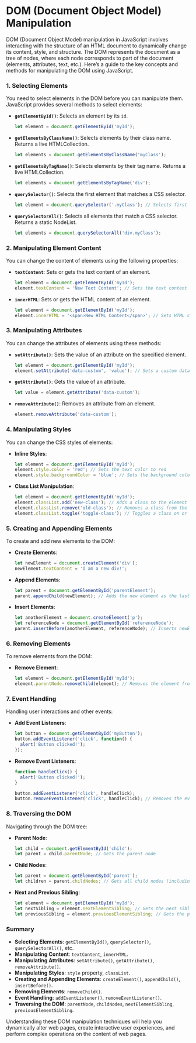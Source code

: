 # DOM (Document Object Model) Manipulation
DOM (Document Object Model) manipulation in JavaScript involves interacting with the structure of an HTML document to dynamically change its content, style, and structure. The DOM represents the document as a tree of nodes, where each node corresponds to part of the document (elements, attributes, text, etc.). Here’s a guide to the key concepts and methods for manipulating the DOM using JavaScript.

### 1. **Selecting Elements**

You need to select elements in the DOM before you can manipulate them. JavaScript provides several methods to select elements:

- **`getElementById()`**: Selects an element by its `id`.
  ```javascript
  let element = document.getElementById('myId');
  ```

- **`getElementsByClassName()`**: Selects elements by their class name. Returns a live HTMLCollection.
  ```javascript
  let elements = document.getElementsByClassName('myClass');
  ```

- **`getElementsByTagName()`**: Selects elements by their tag name. Returns a live HTMLCollection.
  ```javascript
  let elements = document.getElementsByTagName('div');
  ```

- **`querySelector()`**: Selects the first element that matches a CSS selector.
  ```javascript
  let element = document.querySelector('.myClass'); // Selects first element with class 'myClass'
  ```

- **`querySelectorAll()`**: Selects all elements that match a CSS selector. Returns a static NodeList.
  ```javascript
  let elements = document.querySelectorAll('div.myClass');
  ```

### 2. **Manipulating Element Content**

You can change the content of elements using the following properties:

- **`textContent`**: Sets or gets the text content of an element.
  ```javascript
  let element = document.getElementById('myId');
  element.textContent = 'New Text Content'; // Sets the text content
  ```

- **`innerHTML`**: Sets or gets the HTML content of an element.
  ```javascript
  let element = document.getElementById('myId');
  element.innerHTML = '<span>New HTML Content</span>'; // Sets HTML content
  ```

### 3. **Manipulating Attributes**

You can change the attributes of elements using these methods:

- **`setAttribute()`**: Sets the value of an attribute on the specified element.
  ```javascript
  let element = document.getElementById('myId');
  element.setAttribute('data-custom', 'value'); // Sets a custom data attribute
  ```

- **`getAttribute()`**: Gets the value of an attribute.
  ```javascript
  let value = element.getAttribute('data-custom');
  ```

- **`removeAttribute()`**: Removes an attribute from an element.
  ```javascript
  element.removeAttribute('data-custom');
  ```

### 4. **Manipulating Styles**

You can change the CSS styles of elements:

- **Inline Styles**:
  ```javascript
  let element = document.getElementById('myId');
  element.style.color = 'red'; // Sets the text color to red
  element.style.backgroundColor = 'blue'; // Sets the background color to blue
  ```

- **Class List Manipulation**:
  ```javascript
  let element = document.getElementById('myId');
  element.classList.add('new-class'); // Adds a class to the element
  element.classList.remove('old-class'); // Removes a class from the element
  element.classList.toggle('toggle-class'); // Toggles a class on or off
  ```

### 5. **Creating and Appending Elements**

To create and add new elements to the DOM:

- **Create Elements**:
  ```javascript
  let newElement = document.createElement('div');
  newElement.textContent = 'I am a new div!';
  ```

- **Append Elements**:
  ```javascript
  let parent = document.getElementById('parentElement');
  parent.appendChild(newElement); // Adds the new element as the last child of the parent
  ```

- **Insert Elements**:
  ```javascript
  let anotherElement = document.createElement('p');
  let referenceNode = document.getElementById('referenceNode');
  parent.insertBefore(anotherElement, referenceNode); // Inserts newElement before referenceNode
  ```

### 6. **Removing Elements**

To remove elements from the DOM:

- **Remove Element**:
  ```javascript
  let element = document.getElementById('myId');
  element.parentNode.removeChild(element); // Removes the element from its parent
  ```

### 7. **Event Handling**

Handling user interactions and other events:

- **Add Event Listeners**:
  ```javascript
  let button = document.getElementById('myButton');
  button.addEventListener('click', function() {
    alert('Button clicked!');
  });
  ```

- **Remove Event Listeners**:
  ```javascript
  function handleClick() {
    alert('Button clicked!');
  }

  button.addEventListener('click', handleClick);
  button.removeEventListener('click', handleClick); // Removes the event listener
  ```

### 8. **Traversing the DOM**

Navigating through the DOM tree:

- **Parent Node**:
  ```javascript
  let child = document.getElementById('child');
  let parent = child.parentNode; // Gets the parent node
  ```

- **Child Nodes**:
  ```javascript
  let parent = document.getElementById('parent');
  let children = parent.childNodes; // Gets all child nodes (including text nodes)
  ```

- **Next and Previous Sibling**:
  ```javascript
  let element = document.getElementById('myId');
  let nextSibling = element.nextElementSibling; // Gets the next sibling element
  let previousSibling = element.previousElementSibling; // Gets the previous sibling element
  ```

### Summary

- **Selecting Elements**: `getElementById()`, `querySelector()`, `querySelectorAll()`, etc.
- **Manipulating Content**: `textContent`, `innerHTML`.
- **Manipulating Attributes**: `setAttribute()`, `getAttribute()`, `removeAttribute()`.
- **Manipulating Styles**: `style` property, `classList`.
- **Creating and Appending Elements**: `createElement()`, `appendChild()`, `insertBefore()`.
- **Removing Elements**: `removeChild()`.
- **Event Handling**: `addEventListener()`, `removeEventListener()`.
- **Traversing the DOM**: `parentNode`, `childNodes`, `nextElementSibling`, `previousElementSibling`.

Understanding these DOM manipulation techniques will help you dynamically alter web pages, create interactive user experiences, and perform complex operations on the content of web pages.